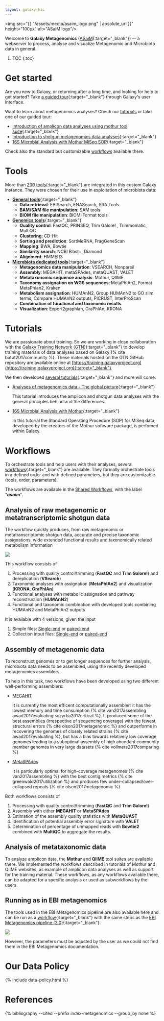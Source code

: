 ```yaml
---
layout: galaxy-hic
---
```


<img src="{{ "/assets/media/asaim_logo.png" | absolute_url }}" height="100px" alt="ASaiM logo"/> 

Welcome to **Galaxy Metagenomics** ([ASaiM](https://asaim.readthedocs.io/en/latest/){:target="_blank"}) -- a webserver to process, analyse and visualize Metagenomic and Microbiota data in general. 


1. TOC
{:toc}


# Get started

Are you new to Galaxy, or returning after a long time, and looking for help to get started? Take [a guided tour](https://metagenomics.usegalaxy.eu/tours/core.galaxy_ui){:target="_blank"} through Galaxy's user interface. 

Want to learn about metagenomics analyses? Check our [tutorials](#tutorials) or take one of our guided tour:

- [Introduction of amplicon data analyses using mothur tool suite](https://metagenomics.usegalaxy.eu/tours/metagenomics-general-tutorial-amplicon){:target="_blank"}
- [Introduction to shotgun metagenomics data analyses](https://metagenomics.usegalaxy.eu/tours/metagenomics-general-tutorial-shotgun){:target="_blank"}
- [16S Microbial Analysis with Mothur MiSeq SOP](https://metagenomics.usegalaxy.eu/tours/mothur-miseq-sop){:target="_blank"}

Check also the standard but customizable [workflows](#workflows) available there. 

# Tools

More than [200 tools](https://asaim.readthedocs.io/en/latest/tools/index.html){:target="_blank"} are integrated in this custom Galaxy instance. They were chosen for their use in exploitation of microbiota data:

- [**General tools**](https://asaim.readthedocs.io/en/latest/tools/file_meta_tools.html){:target="_blank"}
    - **Data retrieval**: EBISearch, ENASearch, SRA Tools
    - **BAM/SAM file manipulation**: SAM tools
    - **BIOM file manipulation**: BIOM-Format tools
- [**Genomics tools**](https://asaim.readthedocs.io/en/latest/tools/genomics.html){:target="_blank"}
    - **Quality control**: FastQC, PRINSEQ, Trim Galore! , Trimmomatic, MultiQC 
    - **Clustering**: CD-Hit
    - **Sorting and prediction**: SortMeRNA, FragGeneScan
    - **Mapping**: BWA, Bowtie
    - **Similarity search**: NCBI Blast+, Diamond
    - **Alignment**: HMMER3
- [**Microbiota dedicated tools**](https://asaim.readthedocs.io/en/latest/tools/microbiota.html){:target="_blank"}
    - **Metagenomics data manipulation**: VSEARCH, Nonpareil
    - **Assembly**: MEGAHIT, metaSPAdes, metaQUAST, VALET
    - **Metataxonomic sequence analysis**: Mothur, QIIME
    - **Taxonomy assignation on WGS sequences**: MetaPhlAn2, Format MetaPhlan2, Kraken
    - **Metabolism assignation**: HUMAnN2, Group HUMAnN2 to GO slim terms, Compare HUMAnN2 outputs, PICRUST, InterProScan 
    - **Combination of functional and taxonomic results**
    - **Visualization**: Export2graphlan, GraPhlAn, KRONA

# Tutorials

We are passionate about training. So we are working in close collaboration with the [Galaxy Training Network (GTN)](https://galaxyproject.org/teach/gtn/){:target="_blank"} to develop training materials of data analyses based on Galaxy {% cite batut2017community %}. These materials hosted on the GTN GitHub repository are available online at [https://training.galaxyproject.org](https://training.galaxyproject.org){:target="_blank"}.

We then developed [several tutorials](https://galaxyproject.github.io/training-material/topics/metagenomics/){:target="_blank"} and more will come:

- [Analyses of metagenomics data - The global picture](https://galaxyproject.github.io/training-material/topics/metagenomics/tutorials/general-tutorial/tutorial.html){:target="_blank"}

    This tutorial introduces the amplicon and shotgun data analyses with the general principles behind and the differences.

- [16S Microbial Analysis with Mothur](https://galaxyproject.github.io/training-material/topics/metagenomics/tutorials/mothur-miseq-sop/tutorial.html){:target="_blank"}

    In this tutorial the Standard Operating Procedure (SOP) for MiSeq data, developed by the creators of the Mothur software package, is perfomed within Galaxy.

# Workflows

To orchestrate tools and help users with their analyses, several [workflows](https://asaim.readthedocs.io/en/latest/workflows.html){:target="_blank"} are available. They formally orchestrate tools in a defined order and with defined parameters, but they are customizable (tools, order, parameters).

The workflows are available in the [Shared Workflows](https://metagenomics.usegalaxy.eu/workflows/list_published), with the label "***asaim***".

## Analysis of raw metagenomic or metatranscriptomic shotgun data

The workflow quickly produces, from raw metagenomic or metatranscriptomic shotgun data, accurate and precise taxonomic assignations, wide extended functional results and taxonomically related metabolism information

![](https://asaim.readthedocs.io/en/latest/_images/main_workflow.png)

This workflow consists of

1. Processing with quality control/trimming (**FastQC** and **Trim Galore!**) and dereplication (**VSearch**)
2. Taxonomic analyses with assignation (**MetaPhlAn2**) and visualization (**KRONA**, **GraPhlAn**)
3. Functional analyses with metabolic assignation and pathway reconstruction (**HUMAnN2**)
4. Functional and taxonomic combination with developed tools combining HUMAnN2 and MetaPhlAn2 outputs

It is available with 4 versions, given the input

1. Simple files: [Single-end](https://metagenomics.usegalaxy.eu/u/berenice/w/asaim-shotgun-workflow) or [paired-end](https://metagenomics.usegalaxy.eu/u/berenice/w/asaim---shotgun-workflow-for-paired-end-data)
2. Collection input files: [Single-end](https://metagenomics.usegalaxy.eu/u/berenice/w/asaim-shotgun-workflow-se-collection) or [paired-end](https://metagenomics.usegalaxy.eu/u/berenice/w/asaim---shotgun-workflow-for-paired-end-data-collection)

## Assembly of metagenomic data

To reconstruct genomes or to get longer sequences for further analysis, microbiota data needs to be assembled, using the recently developed metagenomics assemblers.

To help in this task, two workflows have been developed using two different well-performing assemblers:

- [MEGAHIT](https://metagenomics.usegalaxy.eu/u/berenice/w/asaim-metagenomic-assembly-with-megahit)

    It is currently the most efficent computationally assembler: it has the lowest memory and time consumption {% cite van2017assembling awad2017evaluating sczyrba2017critical %}. It produced some of the best assemblies (irrespective of sequencing coverage) with the fewest structural errors {% cite olson2017metagenomic %} and outperforms in recovering the genomes of closely related strains {% cite awad2017evaluating %}, but has a bias towards relatively low coverage genomes leading to a suboptimal assembly of high abundant community member genomes in very large datasets {% cite vollmers2017comparing %}

- [MetaSPAdes](https://metagenomics.usegalaxy.eu/u/berenice/w/asaim-metagenomic-assembly-with-metaspades)

    It is particularly optimal for high-coverage metagenomes {% cite van2017assembling %} with the best contig metrics {% cite greenwald2017utilization %} and produces few under-collapsed/over-collapsed repeats {% cite olson2017metagenomic %}

Both workflows consists of

1. Processing with quality control/trimming (**FastQC** and **Trim Galore!**)
2. Assembly with either **MEGAHIT** or **MetaSPAdes**
3. Estimation of the assembly quality statistics with **MetaQUAST**
4. Identification of potential assembly error signature with **VALET**
5. Determination of percentage of unmapped reads with **Bowtie2** combined with **MultiQC** to aggregate the results.


## Analysis of metataxonomic data

To analyze amplicon data, the **Mothur** and **QIIME** tool suites are available there. We implemented the workflows described in tutorials of Mothur and QIIME websites, as example of amplicon data analyses as well as support for the training material. These workflows, as any workflows available there, can be adapted for a specific analysis or used as subworkflows by the users.

## Running as in EBI metagenomics

The tools used in the EBI Metagenomics pipeline are also available here and can be run as a [workflow](https://metagenomics.usegalaxy.eu/u/berenice/w/asaim-ebi-metagenomics-workflow-30){:target="_blank"} with the same steps as the [EBI Metagenomics pipeline (3.0)](https://www.ebi.ac.uk/metagenomics/pipelines/3.0){:target="_blank"}.

![](https://asaim.readthedocs.io/en/latest/_images/ebi_metagenomics_workflow.png)

However, the parameters must be adjusted by the user as we could not find them in the EBI Metagenomics documentation.

# Our Data Policy

{% include data-policy.html %}

# References

{% bibliography --cited --prefix index-metagenomics --group_by none %}
